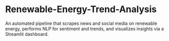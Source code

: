 # Renewable-Energy-Trend-Analysis
An automated pipeline that scrapes news and social media on renewable energy, performs NLP for sentiment and trends, and visualizes insights via a Streamlit dashboard.
